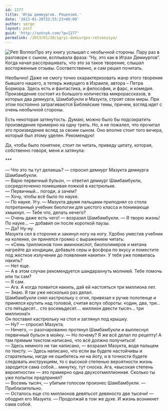 ```yaml
---
id: 1277
title: 'Игры демиургов. Рецензия.'
date: '2013-01-20T22:55:23+00:00'
author: serge
layout: post
guid: 'http://sotnyk.com/?p=1277'
permalink: /2013/01/20/igryi-demiurgov-retsenziya/
---
```


![](http://localhost/wp-content/uploads/2013/01/Petr_Bormor.jpg "Petr Bormor")Про эту книгу услышал с необычной стороны. Пару раз в разговоре с сыном, всплывала фраза: “Ну, это как в Играх Демиургов”. Когда начал расспрашивать, что это за такое творение, слышал восторженные отзывы. Соответственно, и сам решил почитать.

Необычно! Даже не смогу точно охарактеризовать жанр этого творения бывшего нашего, а теперь живущего в Израиле, автора – Петра Бормора. Здесь есть и фантастика, и философия, и фарс, и комедия. Произведение состоит из большого количества микрорассказов, в которых два демиурга, Шамбабукли и Мазукта, строят свои миры. При этом постоянно затрагиваются Библейские темы, причем, взгляд идет с очень необычной стороны.

Есть некоторая затянутость. Думаю, можно было бы подсократить произведение примерно на одну треть. Но, я не пожалел, что прочитал это произведение вслед за своим сыном. Оно вполне стоит того вечера, который был этому уделен. Рекомендую!

Да, чтобы было понятнее, стоит ли читать, приведу цитату, которая, собственно говоря, меня и затянула:

\*\*\*

— Что это ты тут делаешь? — спросил демиург Мазукта демиурга Шамбамбукли.  
— Варю первичный бульон, — ответил демиург Шамбамбукли, сосредоточенно помешивая ложкой в кастрюльке.  
— Первичный… погоди, а зачем?  
— Хочу, чтобы всё было по науке.  
— По науке. Угу. — Мазукта двумя пальцами приподнял со стола потрепанный учебник биологии для шестого класса и понимающе хмыкнул. — Тебе что, делать нечего?  
— Очень даже есть чего! — возразил Шамбамбукли. — Я творю жизнь! По науке… — добавил он после короткой паузы.  
— Да? Ну-ну.  
Мазукта сел в сторонке и закинул ногу на ногу. Удобно уместив учебник на коленке, он принялся громко с выражением читать:  
— «Семь триллионов тонн аминокислот, биополимеров и метана нагрейте до кондиции, добавьте серы и фосфора по вкусу и поместите под жесткое излучение до появления накипи». У тебя уже появилась накипь?  
— Нет еще.  
— А в этом случае рекомендуется шандарахнуть молнией. Тебе помочь или ты сам?  
— Я сам.  
— Ага. А когда появится накипь, дай ей настояться три миллиона лет.  
— Знаю. Я так уже несколько раз делал.  
Шамбамбукли снял кастрюльку с огня, привязал к ручке полотенце и принялся крутить над головой, считая вслух обороты: «один, два, три… сто пятьдесят… сто восемьдесят…. миллион двести тысяч… три миллиона!»  
Он поставил кастрюльку на стол и заглянул под крышку.  
— Ну? — спросил Мазукта.  
— Ничего, — разочарованно протянул Шамбамбукли и выплеснул первичный бульон в мойку. — Но почему? Я же всё делал по рецепту! А там прямым текстом написано, что всё должно получиться!  
— Здесь немного не так написано, — возразил Мазукта, водя пальцем по тексту. — Здесь написано, что если вы будете настойчивы и старательны, нигде не ошибетесь ни на йоту, и в точности будете следовать инструкциям, то с высокой степенью вероятности жизнь зародится сама собой… минутку, тут сноска. Ага, «высокая степень вероятности» — это примерно одна двухсотмиллионная. Сколько ты уже попыток предпринял?  
— Восемь тысяч, — убитым голосом произнес Шамбамбукли. — Приблизительно.  
— Осталось еще сто миллионов девятьсот девяносто две тысячи! — ободрил его Мазукта. — Продолжай в том же духе. И жизнь возникнет сама собой.